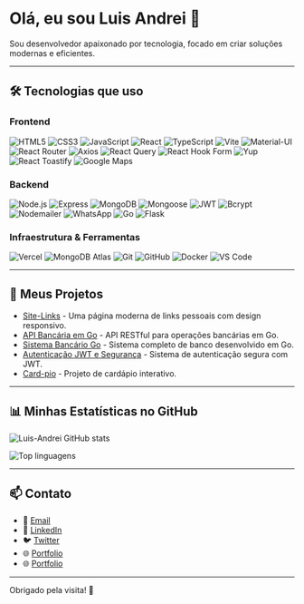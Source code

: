 # Olá, eu sou Luis Andrei 👋

Sou desenvolvedor apaixonado por tecnologia, focado em criar soluções modernas e eficientes.

---

## 🛠 Tecnologias que uso

### Frontend

![HTML5](https://img.shields.io/badge/HTML5-E34F26?style=flat&logo=html5&logoColor=white)
![CSS3](https://img.shields.io/badge/CSS3-1572B6?style=flat&logo=css3&logoColor=white)
![JavaScript](https://img.shields.io/badge/JavaScript-F7DF1E?style=flat&logo=javascript&logoColor=black)
![React](https://img.shields.io/badge/React-20232A?style=flat&logo=react&logoColor=61DAFB)
![TypeScript](https://img.shields.io/badge/TypeScript-3178C6?style=flat&logo=typescript&logoColor=white)
![Vite](https://img.shields.io/badge/Vite-646CFF?style=flat&logo=vite&logoColor=white)
![Material-UI](https://img.shields.io/badge/Material--UI-0081CB?style=flat&logo=mui&logoColor=white)
![React Router](https://img.shields.io/badge/React_Router-CA4245?style=flat&logo=reactrouter&logoColor=white)
![Axios](https://img.shields.io/badge/Axios-5A29E4?style=flat&logo=axios&logoColor=white)
![React Query](https://img.shields.io/badge/React_Query-FF4154?style=flat&logo=reactquery&logoColor=white)
![React Hook Form](https://img.shields.io/badge/React_Hook_Form-EC5990?style=flat&logo=reacthookform&logoColor=white)
![Yup](https://img.shields.io/badge/Yup-000000?style=flat&logo=yup&logoColor=white)
![React Toastify](https://img.shields.io/badge/React_Toastify-5CE3F4?style=flat&logo=react&logoColor=black)
![Google Maps](https://img.shields.io/badge/Google_Maps-F4B400?style=flat&logo=googlemaps&logoColor=white)

### Backend

![Node.js](https://img.shields.io/badge/Node.js-339933?style=flat&logo=nodedotjs&logoColor=white)
![Express](https://img.shields.io/badge/Express-000000?style=flat&logo=express&logoColor=white)
![MongoDB](https://img.shields.io/badge/MongoDB-47A248?style=flat&logo=mongodb&logoColor=white)
![Mongoose](https://img.shields.io/badge/Mongoose-880000?style=flat&logo=mongodb&logoColor=white)
![JWT](https://img.shields.io/badge/JWT-000000?style=flat&logo=jwt&logoColor=white)
![Bcrypt](https://img.shields.io/badge/Bcrypt-6E44FF?style=flat&logo=bcrypt&logoColor=white)
![Nodemailer](https://img.shields.io/badge/Nodemailer-008000?style=flat&logo=nodemailer&logoColor=white)
![WhatsApp](https://img.shields.io/badge/WhatsApp-B2F72F?style=flat&logo=whatsapp&logoColor=green)
![Go](https://img.shields.io/badge/Go-00ADD8?style=flat&logo=go&logoColor=white)
![Flask](https://img.shields.io/badge/Flask-000000?style=flat&logo=flask&logoColor=white)

### Infraestrutura & Ferramentas

![Vercel](https://img.shields.io/badge/Vercel-000000?style=flat&logo=vercel&logoColor=white)
![MongoDB Atlas](https://img.shields.io/badge/MongoDB_Atlas-47A248?style=flat&logo=mongodb&logoColor=white)
![Git](https://img.shields.io/badge/Git-F05032?style=flat&logo=git&logoColor=white)
![GitHub](https://img.shields.io/badge/GitHub-181717?style=flat&logo=github&logoColor=white)
![Docker](https://img.shields.io/badge/Docker-2496ED?style=flat&logo=docker&logoColor=white)
![VS Code](https://img.shields.io/badge/VS_Code-007ACC?style=flat&logo=visualstudiocode&logoColor=white)

---

## 🚀 Meus Projetos

- [Site-Links](https://github.com/Luis-Andrei/Site-Links) - Uma página moderna de links pessoais com design responsivo.
- [API Bancária em Go](https://github.com/Luis-Andrei/api-bancaria-go) - API RESTful para operações bancárias em Go.
- [Sistema Bancário Go](https://github.com/Luis-Andrei/sistema-bancario-go) - Sistema completo de banco desenvolvido em Go.
- [Autenticação JWT e Segurança](https://github.com/Luis-Andrei/Autentica-o-JWT-e-Seguran-a) - Sistema de autenticação segura com JWT.
- [Card-pio](https://github.com/Luis-Andrei/Card-pio) - Projeto de cardápio interativo.

---

## 📊 Minhas Estatísticas no GitHub

![Luis-Andrei GitHub stats](https://github-readme-stats.vercel.app/api?username=Luis-Andrei&show_icons=true&theme=radical)

![Top linguagens](https://github-readme-stats.vercel.app/api/top-langs/?username=Luis-Andrei&layout=compact&theme=radical)

---

## 📫 Contato

- 📧 [Email](https://mail.google.com/mail/u/0/#inbox)
- 🔗 [LinkedIn](https://x.com/luisand36562626)
- 🐦 [Twitter](https://x.com/luisand36562626)
- 🌐 [Portfolio](https://card-pio-sooty.vercel.app)
- 🌐 [Portfolio](https://site-links-one.vercel.app)

---

Obrigado pela visita! 🚀
